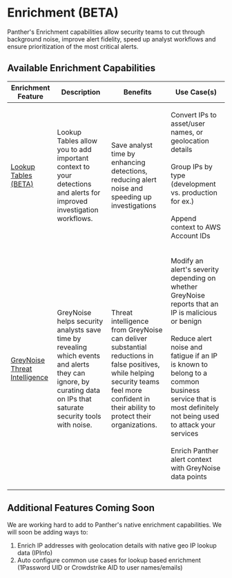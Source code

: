# Enrichment (BETA)

Panther's Enrichment capabilities allow security teams to cut through background noise, improve alert fidelity, speed up analyst workflows and ensure prioritization of the most critical alerts.&#x20;

## Available Enrichment Capabilities

| Enrichment Feature                          | Description                                                                                                                                                        | Benefits                                                                                                                                                                                    | Use Case(s)                                                                                                                                                                                                                                                                                                                             |
| ------------------------------------------- | ------------------------------------------------------------------------------------------------------------------------------------------------------------------ | ------------------------------------------------------------------------------------------------------------------------------------------------------------------------------------------- | --------------------------------------------------------------------------------------------------------------------------------------------------------------------------------------------------------------------------------------------------------------------------------------------------------------------------------------- |
| [Lookup Tables (BETA)](lookup-tables/)      | Lookup Tables allow you to add important context to your detections and alerts for improved investigation workflows.                                               | Save analyst time by enhancing detections, reducing alert noise and speeding up investigations                                                                                              | <p>Convert IPs to asset/user names, or geolocation details<br><br>Group IPs by type (development vs. production for ex.)<br><br>Append context to AWS Account IDs</p>                                                                                                                                                                   |
| [GreyNoise Threat Intelligence](greynoise/) | GreyNoise helps security analysts save time by revealing which events and alerts they can ignore, by curating data on IPs that saturate security tools with noise. | Threat intelligence from GreyNoise can deliver substantial reductions in false positives, while helping security teams feel more confident in their ability to protect their organizations. | <p>Modify an alert's severity depending on whether GreyNoise reports that an IP is malicious or benign<br><br>Reduce alert noise and fatigue if an IP is known to belong to a common business service that is most definitely not being used to attack your services<br><br>Enrich Panther alert context with GreyNoise data points</p> |

## Additional Features Coming Soon

We are working hard to add to Panther's native enrichment capabilities. We will soon be adding ways to:

1. Enrich IP addresses with geolocation details with native geo IP lookup data (IPInfo)
2. Auto configure common use cases for lookup based enrichment (1Password UID or Crowdstrike AID to user names/emails)
